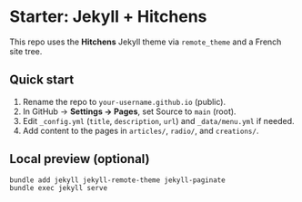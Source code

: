 # Starter: Jekyll + Hitchens

This repo uses the **Hitchens** Jekyll theme via `remote_theme` and a French site tree.

## Quick start

1. Rename the repo to `your-username.github.io` (public).
2. In GitHub → **Settings → Pages**, set Source to `main` (root).
3. Edit `_config.yml` (`title`, `description`, `url`) and `_data/menu.yml` if needed.
4. Add content to the pages in `articles/`, `radio/`, and `creations/`.

## Local preview (optional)

```bash
bundle add jekyll jekyll-remote-theme jekyll-paginate
bundle exec jekyll serve
```
